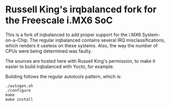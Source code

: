 Russell King's irqbalanced fork for the Freescale i.MX6 SoC
===========================================================

This is a fork of irqbalanced to add proper support for the i.MX6 System-on-a-Chip.
The regular irqbalanced contains several IRQ misclassifications, which renders it useless
on these systems. Also, the way the number of CPUs were being determined was faulty.

The sources are hosted here with Russell King's permission, to make it easier to build irqbalanced with Yocto, for example.

Building follows the regular autotools pattern, which is:

    ./autogen.sh
    ./configure
    make
    make install
